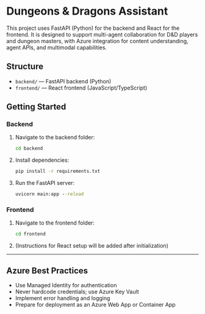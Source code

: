 # Dungeons & Dragons Assistant

This project uses FastAPI (Python) for the backend and React for the frontend. It is designed to support multi-agent collaboration for D&D players and dungeon masters, with Azure integration for content understanding, agent APIs, and multimodal capabilities.

## Structure
- `backend/` — FastAPI backend (Python)
- `frontend/` — React frontend (JavaScript/TypeScript)

## Getting Started

### Backend
1. Navigate to the backend folder:
   ```cmd
   cd backend
   ```
2. Install dependencies:
   ```cmd
   pip install -r requirements.txt
   ```
3. Run the FastAPI server:
   ```cmd
   uvicorn main:app --reload
   ```

### Frontend
1. Navigate to the frontend folder:
   ```cmd
   cd frontend
   ```
2. (Instructions for React setup will be added after initialization)

---

## Azure Best Practices
- Use Managed Identity for authentication
- Never hardcode credentials; use Azure Key Vault
- Implement error handling and logging
- Prepare for deployment as an Azure Web App or Container App

